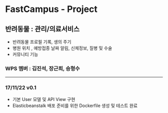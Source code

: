 # FastCampus - Project
 
## 반려동물 : 관리/의료서비스 

- 반려동물 프로필 기록, 생의 주기
- 병원 위치 , 예방접종 날짜 알림, 신체정보, 질병 및 수술
- 커뮤니티 기능

### WPS 멤버 : 김진석, 장근희, 승형수

---

### 17/11/22 v0.1

- 기본 User 모델 및 API View 구현
- Elasticbeanstalk 배포 준비를 위한 Dockerfile 생성 및 테스트 완료

